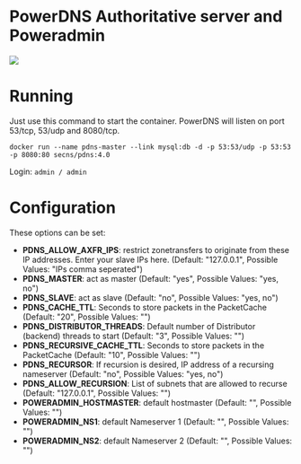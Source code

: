 PowerDNS Authoritative server and Poweradmin
===========
[![](https://badge.imagelayers.io/secns/pdns:latest.svg)](https://imagelayers.io/?images=secns/pdns:latest 'Get your own badge on imagelayers.io')


# Running

Just use this command to start the container. PowerDNS will listen on port 53/tcp, 53/udp and 8080/tcp.

```docker run --name pdns-master --link mysql:db -d -p 53:53/udp -p 53:53 -p 8080:80 secns/pdns:4.0```

Login:
``` admin / admin ```

# Configuration
These options can be set:

- **PDNS_ALLOW_AXFR_IPS**: restrict zonetransfers to originate from these IP addresses. Enter your slave IPs here. (Default: "127.0.0.1", Possible Values: "IPs comma seperated")
- **PDNS_MASTER**: act as master (Default: "yes", Possible Values: "yes, no")
- **PDNS_SLAVE**: act as slave (Default: "no", Possible Values: "yes, no")
- **PDNS_CACHE_TTL**: Seconds to store packets in the PacketCache (Default: "20", Possible Values: "<integer>")
- **PDNS_DISTRIBUTOR_THREADS**: Default number of Distributor (backend) threads to start (Default: "3", Possible Values: "<integer>")
- **PDNS_RECURSIVE_CACHE_TTL**: Seconds to store packets in the PacketCache (Default: "10", Possible Values: "<integer>")
- **PDNS_RECURSOR**: If recursion is desired, IP address of a recursing nameserver (Default: "no", Possible Values: "yes, no")
- **PDNS_ALLOW_RECURSION**: List of subnets that are allowed to recurse (Default: "127.0.0.1", Possible Values: "<ipaddr>")
- **POWERADMIN_HOSTMASTER**: default hostmaster (Default: "", Possible Values: "<email>")
- **POWERADMIN_NS1**: default Nameserver 1 (Default: "", Possible Values: "<domain>")
- **POWERADMIN_NS2**: default Nameserver 2 (Default: "", Possible Values: "<domain>")
